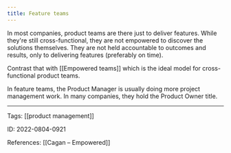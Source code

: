 ```yaml
---
title: Feature teams
---
```


In most companies, product teams are there just to deliver features. While they're still cross-functional, they are not empowered to discover the solutions themselves. They are not held accountable to outcomes and results, only to delivering features (preferably on time).

Contrast that with [[Empowered teams]] which is the ideal model for cross-functional product teams.

In feature teams, the Product Manager is usually doing more project management work. In many companies, they hold the Product Owner title.

---

Tags: [[product management]]

ID: 2022-0804-0921

References:
[[Cagan – Empowered]]